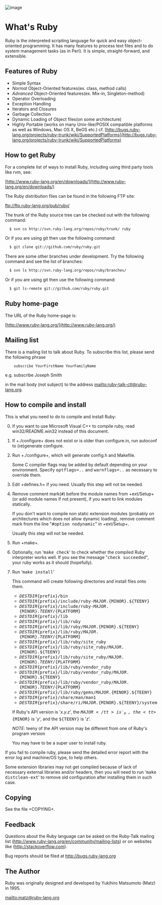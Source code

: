 ![image](http://www.ruby-lang.org/images/logo.gif)
# What's Ruby

Ruby is the interpreted scripting language for quick and
easy object-oriented programming.  It has many features to
process text files and to do system management tasks (as in
Perl).  It is simple, straight-forward, and extensible.


## Features of Ruby

*   Simple Syntax
*   *Normal* Object-Oriented features(ex. class, method calls)
*   *Advanced* Object-Oriented features(ex. Mix-in, Singleton-method)
*   Operator Overloading
*   Exception Handling
*   Iterators and Closures
*   Garbage Collection
*   Dynamic Loading of Object files(on some architecture)
*   Highly Portable (works on many Unix-like/POSIX compatible platforms
    as well as Windows, Mac OS X, BeOS etc.)
    cf. [http://bugs.ruby-lang.org/projects/ruby-trunk/wiki/SupportedPlatforms](http://bugs.ruby-lang.org/projects/ruby-trunk/wiki/SupportedPlatforms)


## How to get Ruby

For a complete list of ways to install Ruby, including using third party
tools like rvm, see:

[http://www.ruby-lang.org/en/downloads/](http://www.ruby-lang.org/en/downloads/)

The Ruby distribution files can be found in the following FTP site:

ftp://ftp.ruby-lang.org/pub/ruby/

The trunk of the Ruby source tree can be checked out with the
following command:

```bash
  $ svn co http://svn.ruby-lang.org/repos/ruby/trunk/ ruby
```

Or if you are using git then use the following command:

```bash
  $ git clone git://github.com/ruby/ruby.git
```

There are some other branches under development.  Try the following
command and see the list of branches:

```bash
  $ svn ls http://svn.ruby-lang.org/repos/ruby/branches/
```

Or if you are using git then use the following command:

```bash
  $ git ls-remote git://github.com/ruby/ruby.git
```

## Ruby home-page

The URL of the Ruby home-page is:

[http://www.ruby-lang.org/](http://www.ruby-lang.org/)


## Mailing list

There is a mailing list to talk about Ruby.
To subscribe this list, please send the following phrase

        subscribe YourFirstName YourFamilyName
e.g.
        subscribe Joseph Smith

in the mail body (not subject) to the address <mailto:ruby-talk-ctl@ruby-lang.org>.


## How to compile and install

This is what you need to do to compile and install Ruby:

0.   If you want to use Microsoft Visual C++ to compile ruby,
     read win32/README.win32 instead of this document.

1.   If +./configure+ does not exist or is older than configure.in,
     run autoconf to (re)generate configure.

2.   Run +./configure+, which will generate config.h and Makefile.

     Some C compiler flags may be added by default depending on your
     environment.  Specify <tt>optflags=..</tt> and <tt>warnflags=..</tt> as
     necessary to override them.

3.   Edit +defines.h+ if you need. Usually this step will not be needed.

4.   Remove comment mark(<tt>#</tt>) before the module names from +ext/Setup+
     (or add module names if not present), if you want to link modules
     statically.

     If you don't want to compile non static extension modules
     (probably on architectures which does not allow dynamic loading),
     remove comment mark from the line "<tt>#option nodynamic</tt>" in
     +ext/Setup+.

     Usually this step will not be needed.

5.   Run +make+.

6.   Optionally, run '<tt>make check</tt>' to check whether the compiled Ruby
     interpreter works well. If you see the message "<tt>check succeeded</tt>",
     your ruby works as it should (hopefully).

7.   Run '<tt>make install</tt>'

     This command will create following directories and install files
     onto them.

     * <tt>${DESTDIR}${prefix}/bin</tt>
     * <tt>${DESTDIR}${prefix}/include/ruby-${MAJOR}.${MINOR}.${TEENY}</tt>
     * <tt>${DESTDIR}${prefix}/include/ruby-${MAJOR}.${MINOR}.${TEENY}/${PLATFORM}</tt>
     * <tt>${DESTDIR}${prefix}/lib</tt>
     * <tt>${DESTDIR}${prefix}/lib/ruby</tt>
     * <tt>${DESTDIR}${prefix}/lib/ruby/${MAJOR}.${MINOR}.${TEENY}</tt>
     * <tt>${DESTDIR}${prefix}/lib/ruby/${MAJOR}.${MINOR}.${TEENY}/${PLATFORM}</tt>
     * <tt>${DESTDIR}${prefix}/lib/ruby/site_ruby</tt>
     * <tt>${DESTDIR}${prefix}/lib/ruby/site_ruby/${MAJOR}.${MINOR}.${TEENY}</tt>
     * <tt>${DESTDIR}${prefix}/lib/ruby/site_ruby/${MAJOR}.${MINOR}.${TEENY}/${PLATFORM}</tt>
     * <tt>${DESTDIR}${prefix}/lib/ruby/vendor_ruby</tt>
     * <tt>${DESTDIR}${prefix}/lib/ruby/vendor_ruby/${MAJOR}.${MINOR}.${TEENY}</tt>
     * <tt>${DESTDIR}${prefix}/lib/ruby/vendor_ruby/${MAJOR}.${MINOR}.${TEENY}/${PLATFORM}</tt>
     * <tt>${DESTDIR}${prefix}/lib/ruby/gems/${MAJOR}.${MINOR}.${TEENY}</tt>
     * <tt>${DESTDIR}${prefix}/share/man/man1</tt>
     * <tt>${DESTDIR}${prefix}/share/ri/${MAJOR}.${MINOR}.${TEENY}/system</tt>

     If Ruby's API version is '_x.y.z_', the <tt>${MAJOR}</tt> is '_x_', the
     <tt>${MINOR}</tt> is '_y_', and the <tt>${TEENY}</tt> is '_z_'.

     *NOTE*: teeny of the API version may be different from one of
     Ruby's program version

     You may have to be a super user to install ruby.

If you fail to compile ruby, please send the detailed error report with
the error log and machine/OS type, to help others.

Some extension libraries may not get compiled because of lack of
necessary external libraries and/or headers, then you will need to run
'<tt>make distclean-ext</tt>' to remove old configuration after
installing them in such case.

## Copying

See the file +COPYING+.

## Feedback

Questions about the Ruby language can be asked on the Ruby-Talk mailing list
(http://www.ruby-lang.org/en/community/mailing-lists) or on websites like
(http://stackoverflow.com).

Bug reports should be filed at http://bugs.ruby-lang.org

## The Author

Ruby was originally designed and developed by Yukihiro Matsumoto (Matz) in 1995.

<mailto:matz@ruby-lang.org>

